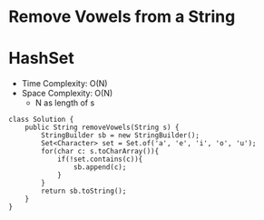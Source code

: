 # Remove Vowels from a String
# HashSet
* Time Complexity: O(N)
* Space Complexity: O(N)
    * N as length of s
```
class Solution {
    public String removeVowels(String s) {
        StringBuilder sb = new StringBuilder();
        Set<Character> set = Set.of('a', 'e', 'i', 'o', 'u');
        for(char c: s.toCharArray()){
            if(!set.contains(c)){
                sb.append(c);
            }
        }
        return sb.toString();
    }
}
```
